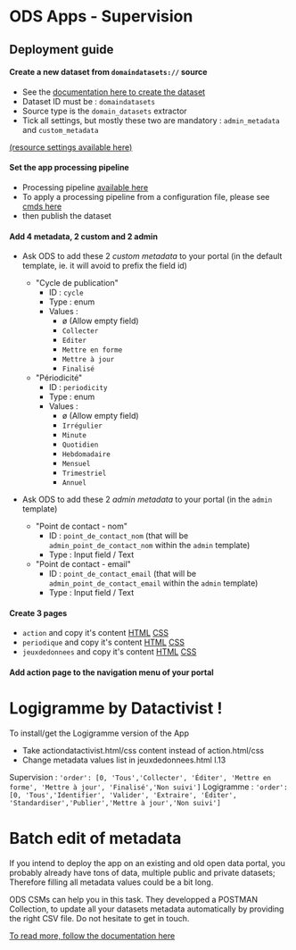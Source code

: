 # ODS Apps - Supervision 

## Deployment guide

#### Create a new dataset from `domaindatasets://` source

- See the [documentation here to create the dataset](https://help.opendatasoft.com/platform/fr/publishing_data/04_configuring_a_source/connectors/dataset_of_datasets.html)
- Dataset ID must be : `domaindatasets`
- Source type is the `domain_datasets` extractor
- Tick all settings, but mostly these two are mandatory : `admin_metadata` and `custom_metadata` 

[(resource settings available here)](source.json)

#### Set the app processing pipeline 

- Processing pipeline [available here](processing_pipeline.json)
- To apply a processing pipeline from a configuration file, please see [cmds here](processing_pipeline_copy-paste-cmds.md)
- then publish the dataset

#### Add 4 metadata, 2 custom and 2 admin

 - Ask ODS to add these 2 *custom metadata* to your portal (in the default template, ie. it will avoid to prefix the field id)
   - "Cycle de publication"
     - ID : `cycle`
     - Type : enum
     - Values :
       - ø (Allow empty field)
       - `Collecter`
       - `Editer`
       - `Mettre en forme`
       - `Mettre à jour`
       - `Finalisé`
   - "Périodicité"
     - ID : `periodicity`
     - Type : enum
     - Values :
       - ø (Allow empty field)
       - `Irrégulier`
       - `Minute`
       - `Quotidien`
       - `Hebdomadaire`
       - `Mensuel`
       - `Trimestriel`
       - `Annuel`
       
 - Ask ODS to add these 2 *admin metadata* to your portal (in the `admin` template)
   - "Point de contact - nom"
     - ID : `point_de_contact_nom` (that will be `admin_point_de_contact_nom` within the `admin` template)
     - Type : Input field / Text
   - "Point de contact - email"
     - ID : `point_de_contact_email` (that will be `admin_point_de_contact_email` within the `admin` template)
     - Type : Input field / Text

#### Create 3 pages

- `action` and copy it's content [HTML](web/action.html) [CSS](web/action.css)
- `periodique` and copy it's content [HTML](web/periodique.html) [CSS](web/periodique.css)
- `jeuxdedonnees` and copy it's content [HTML](web/jeuxdedonnees.html) [CSS](web/jeuxdedonnees.css)

#### Add action page to the navigation menu of your portal


# Logigramme by Datactivist !

To install/get the Logigramme version of the App

- Take actiondatactivist.html/css content instead of action.html/css
- Change metadata values list in jeuxdedonnees.html l.13

Supervision : `'order': [0, 'Tous','Collecter', 'Éditer', 'Mettre en forme', 'Mettre à jour', 'Finalisé','Non suivi']`
Logigramme : `'order': [0, 'Tous','Identifier', 'Valider', 'Extraire', 'Éditer', 'Standardiser','Publier','Mettre à jour','Non suivi']`


# Batch edit of metadata

If you intend to deploy the app on an existing and old open data portal, you probably already have tons of data, multiple public and private datasets;
Therefore filling all metadata values could be a bit long. 

ODS CSMs can help you in this task. They developped a POSTMAN Collection, to update all your datasets metadata automatically by providing the right CSV file. Do not hesitate to get in touch.

[To read more, follow the documentation here](https://github.com/opendatasoft/ods-cookbook/tree/master/management-api)
